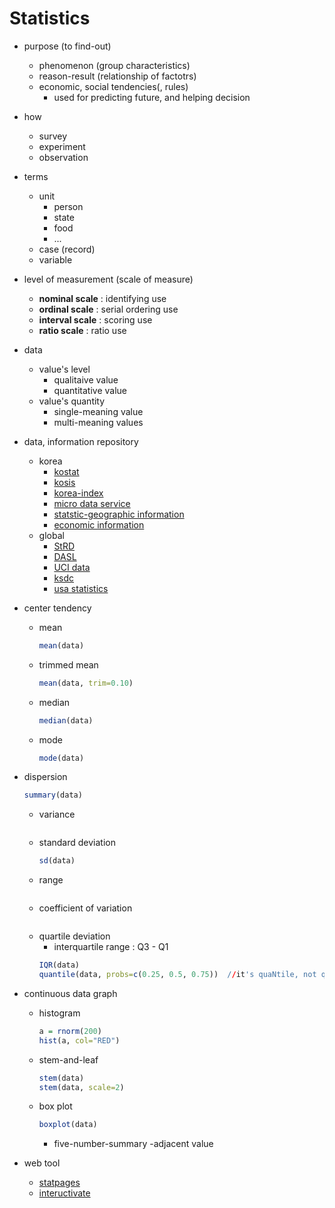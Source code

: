 # Statistics
    
- purpose (to find-out)
  - phenomenon (group characteristics)
  - reason-result (relationship of factotrs)
  - economic, social  tendencies(, rules)
    - used for predicting future, and helping decision
    
- how
  - survey
  - experiment
  - observation
    
- terms
  - unit
    - person
    - state
    - food
    - ...
  - case (record)
  - variable
    
- level of measurement (scale of measure)
  - **nominal scale** : identifying use
  - **ordinal scale** : serial ordering use
  - **interval scale** : scoring use
  - **ratio scale** : ratio use
    
- data
  - value's level
    - qualitaive value
    - quantitative value
  - value's quantity
    - single-meaning value
    - multi-meaning values
    
- data, information repository
  - korea
    - [kostat](http://kostat.go.kr)
    - [kosis](http://kosis.kr)
    - [korea-index](http://index.go.kr)
    - [micro data service](http://mdis.kostat.go.kr)
    - [statstic-geographic information](http://sgis.kostat.go.kr)
    - [economic information](http://ecos.bok.or.kr)
  - global
    - [StRD](http://itl.nist.gov/div898/strd)
    - [DASL](http://dasl.datadescription.com)
    - [UCI data](http://archive.ics.uci.edu)
    - [ksdc](http://ksdc.re.kr)
    - [usa statistics](http://usa.gov/statistics)
    
- center tendency
  - mean
    ```R
    mean(data)
    ```
  - trimmed mean
    ```R
    mean(data, trim=0.10)
    ```
  - median
    ```R
    median(data)
    ```
  - mode
    ```R
    mode(data)
    ```

- dispersion
  ```R
  summary(data)
  ```
  - variance
    ```R
    ```
  - standard deviation
    ```R
    sd(data)
    ```
  - range
    ```R
    ```
  - coefficient of variation
    ```R
    ```
  - quartile deviation
    - interquartile range : Q3 - Q1
    ```R
    IQR(data)
    quantile(data, probs=c(0.25, 0.5, 0.75))  //it's quaNtile, not quaRtile
    ```
   
- continuous data graph 
  - histogram
    ```R
    a = rnorm(200)
    hist(a, col="RED")
    ```
  - stem-and-leaf
    ```R
    stem(data)
    stem(data, scale=2)
    ```
  - box plot
    ```R
    boxplot(data)
    ```
    - five-number-summary
    -adjacent value
    
- web tool
  - [statpages](http://statpages.org)
  - [inteructivate](http://shodor.org/intructivate/activities)